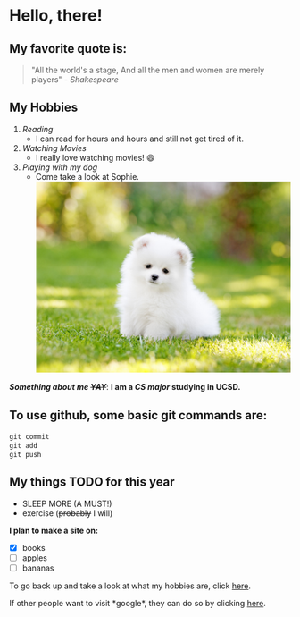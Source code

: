 # Hello, there! 

## My favorite quote is:
> "All the world's a stage, 
>And all the men and women are merely players"
\- *Shakespeare*

## My Hobbies
1. *Reading*
   - I can read for hours and hours and still not get tired of it.
2. *Watching Movies*
   - I really love watching movies! :smile:
3. *Playing with my dog*
   - Come take a look at Sophie.
   ![adorablepuppy.jpg](./adorablepuppy.jpg)

***Something about me ~~YAY~~***: 
**I am a _CS major_ studying in UCSD.** 

## To use github, some basic git commands are: 
```
git commit
git add
git push
```
## My things TODO for this year
- SLEEP MORE (A MUST!) 
- exercise (~~probably~~ I will) 

**I plan to make a site on:** 
- [x] books
- [ ] apples
- [ ] bananas

To go back up and take a look at what my hobbies are, click [here](https://github.com/haelaine/Github-Page/blob/main/README.md#my-hobbies). 

If other people want to visit \*google\*, they can do so by clicking [here](https://google.com).



